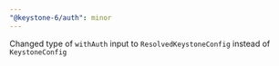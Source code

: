 ```yaml
---
"@keystone-6/auth": minor
---
```


Changed type of `withAuth` input to `ResolvedKeystoneConfig` instead of `KeystoneConfig`
